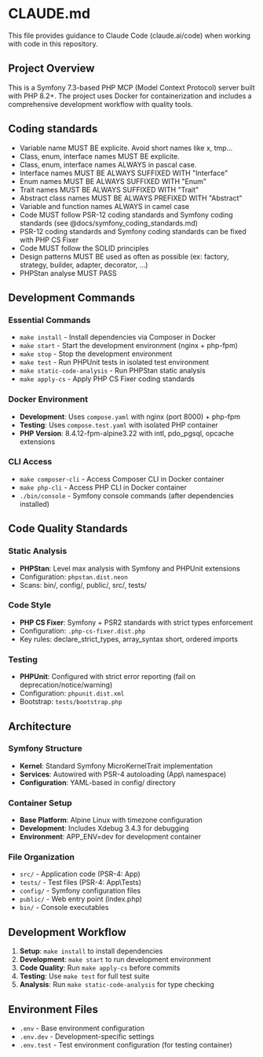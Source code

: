 # CLAUDE.md

This file provides guidance to Claude Code (claude.ai/code) when working with code in this repository.

## Project Overview

This is a Symfony 7.3-based PHP MCP (Model Context Protocol) server built with PHP 8.2+. The project uses Docker for containerization and includes a comprehensive development workflow with quality tools.

## Coding standards

- Variable name MUST BE explicite. Avoid short names like x, tmp...
- Class, enum, interface names MUST BE explicite.
- Class, enum, interface names ALWAYS in pascal case.
- Interface names MUST BE ALWAYS SUFFIXED WITH "Interface"
- Enum names MUST BE ALWAYS SUFFIXED WITH "Enum"
- Trait names MUST BE ALWAYS SUFFIXED WITH "Trait"
- Abstract class names MUST BE ALWAYS PREFIXED WITH "Abstract"
- Variable and function names ALWAYS in camel case
- Code MUST follow PSR-12 coding standards and Symfony coding standards (see @docs/symfony_coding_standards.md)
- PSR-12 coding standards and Symfony coding standards can be fixed with PHP CS Fixer
- Code MUST follow the SOLID principles
- Design patterns MUST BE used as often as possible (ex: factory, strategy, builder, adapter, decorator, ...)
- PHPStan analyse MUST PASS

## Development Commands

### Essential Commands
- `make install` - Install dependencies via Composer in Docker
- `make start` - Start the development environment (nginx + php-fpm)
- `make stop` - Stop the development environment
- `make test` - Run PHPUnit tests in isolated test environment
- `make static-code-analysis` - Run PHPStan static analysis
- `make apply-cs` - Apply PHP CS Fixer coding standards

### Docker Environment
- **Development**: Uses `compose.yaml` with nginx (port 8000) + php-fpm
- **Testing**: Uses `compose.test.yaml` with isolated PHP container
- **PHP Version**: 8.4.12-fpm-alpine3.22 with intl, pdo_pgsql, opcache extensions

### CLI Access
- `make composer-cli` - Access Composer CLI in Docker container
- `make php-cli` - Access PHP CLI in Docker container
- `./bin/console` - Symfony console commands (after dependencies installed)

## Code Quality Standards

### Static Analysis
- **PHPStan**: Level max analysis with Symfony and PHPUnit extensions
- Configuration: `phpstan.dist.neon`
- Scans: bin/, config/, public/, src/, tests/

### Code Style
- **PHP CS Fixer**: Symfony + PSR2 standards with strict types enforcement
- Configuration: `.php-cs-fixer.dist.php`
- Key rules: declare_strict_types, array_syntax short, ordered imports

### Testing
- **PHPUnit**: Configured with strict error reporting (fail on deprecation/notice/warning)
- Configuration: `phpunit.dist.xml`
- Bootstrap: `tests/bootstrap.php`

## Architecture

### Symfony Structure
- **Kernel**: Standard Symfony MicroKernelTrait implementation
- **Services**: Autowired with PSR-4 autoloading (App\ namespace)
- **Configuration**: YAML-based in config/ directory

### Container Setup
- **Base Platform**: Alpine Linux with timezone configuration
- **Development**: Includes Xdebug 3.4.3 for debugging
- **Environment**: APP_ENV=dev for development container

### File Organization
- `src/` - Application code (PSR-4: App\)
- `tests/` - Test files (PSR-4: App\Tests\)
- `config/` - Symfony configuration files
- `public/` - Web entry point (index.php)
- `bin/` - Console executables

## Development Workflow

1. **Setup**: `make install` to install dependencies
2. **Development**: `make start` to run development environment
3. **Code Quality**: Run `make apply-cs` before commits
4. **Testing**: Use `make test` for full test suite
5. **Analysis**: Run `make static-code-analysis` for type checking

## Environment Files
- `.env` - Base environment configuration
- `.env.dev` - Development-specific settings
- `.env.test` - Test environment configuration (for testing container)
